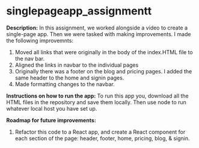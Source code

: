 # singlepageapp_assignmentt

**Description:** In this assignment, we worked alongside a video to create a single-page app. Then we were tasked with making improvements.  I made the following improvemnts:
1. Moved all links that were originally in the body of the index.HTML file to the nav bar.
2. Aligned the links in navbar to the individual pages
3. Originally there was a footer on the blog and pricing pages. I added the same header to the home and signin pages.
4. Made formatting changes to the navbar.

**Instructions on how to run the app:**
To run this app you, download all the HTML files in the repository and save them locally. Then use node to run whatever local host you have set up.

**Roadmap for future improvements:**

1. Refactor this code to a React app, and create a React component for each section of the page: header, footer, home, pricing, blog, & signin.
